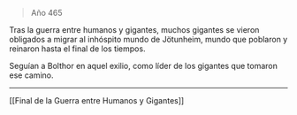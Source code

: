 > Año 465

Tras la guerra entre humanos y gigantes, muchos gigantes se vieron obligados a migrar al inhóspito mundo de Jötunheim, mundo que poblaron y reinaron hasta el final de los tiempos.

Seguían a Bolthor en aquel exilio, como líder de los gigantes que tomaron ese camino.

---

[[Final de la Guerra entre Humanos y Gigantes]]